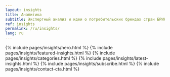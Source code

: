 ```yaml
---
layout: insights
title: Аналитика
subtitle: Экспертный анализ и идеи о потребительских брендах стран БРИКС+
ref: insights
permalink: /ru/insights/
lang: ru
---
```


<div class="insights-page">
  {% include pages/insights/hero.html %}
  {% include pages/insights/featured-insights.html %}
  {% include pages/insights/categories.html %}
  {% include pages/insights/latest-insights.html %}
  {% include pages/insights/subscribe.html %}
  {% include pages/insights/contact-cta.html %}
</div>